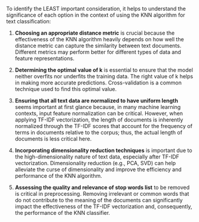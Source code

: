 To identify the LEAST important consideration, it helps to understand the significance of each option in the context of using the KNN algorithm for text classification:

1. **Choosing an appropriate distance metric** is crucial because the effectiveness of the KNN algorithm heavily depends on how well the distance metric can capture the similarity between text documents. Different metrics may perform better for different types of data and feature representations.

2. **Determining the optimal value of k** is essential to ensure that the model neither overfits nor underfits the training data. The right value of k helps in making more accurate predictions. Cross-validation is a common technique used to find this optimal value.

3. **Ensuring that all text data are normalized to have uniform length** seems important at first glance because, in many machine learning contexts, input feature normalization can be critical. However, when applying TF-IDF vectorization, the length of documents is inherently normalized through the TF-IDF scores that account for the frequency of terms in documents relative to the corpus; thus, the actual length of documents is less critical here.

4. **Incorporating dimensionality reduction techniques** is important due to the high-dimensionality nature of text data, especially after TF-IDF vectorization. Dimensionality reduction (e.g., PCA, SVD) can help alleviate the curse of dimensionality and improve the efficiency and performance of the KNN algorithm.

5. **Assessing the quality and relevance of stop words list** to be removed is critical in preprocessing. Removing irrelevant or common words that do not contribute to the meaning of the documents can significantly impact the effectiveness of the TF-IDF vectorization and, consequently, the performance of the KNN classifier.